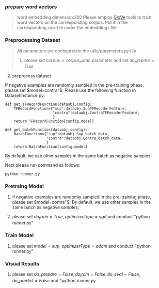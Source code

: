 ### prepare word vectors
> word embedding dimension:200
> Please employ [GloVe](https://github.com/stanfordnlp/GloVe) tools to train word vectors on the corresponding corpus. Put it in the corresponding sub-file under the embeddings file

### Preprocessing Dataset

> All parameters are configured in the utils/parameters.py file  
>
> 1. please set $corpus = corpus_name$ parameter and set $do_prepare=True$  
2. preprocess dataset

If negative examples are randomly sampled in the pre-training phase, please set $model=contra"$;
Please use the following function in DatasetInstance.py:

```
def get_TFRecordFunction(dataobj,config):
    TFRecordFunction={"sup":dataobj.SupTFRecoderFeature,
                      "contra":dataobj.ContraTFRecoderFeature,
                      }
    return TFRecordFunction[config.model]

def get_batchFunction(dataobj,config):
    BatchFunction={"sup":dataobj.Sup_batch_data,
                   "contra":dataobj.Contra_batch_data,
                   }
    return BatchFunction[config.model]
```
By default, we use other samples in the same batch as negative samples;  

Next please run command as follows:

```
python runner.py
```

### Pretraing Model

1. If negative examples are randomly sampled in the pre-training phase, please set 	$model=contra"$;   By default, we use other samples in the same batch as negative samples; 

2. please set $do_train=True$, $optimizerType=sgd$ and conduct "python runner.py"

### Train Model
1. please set $model=sup$, $optimizerType=adam$ and conduct "python runner.py"

### Visual Results
1. please set $do\_{prepare}=False, do_train=False, do\_eval=False, do\_predict=False$  and "python runner.py  


